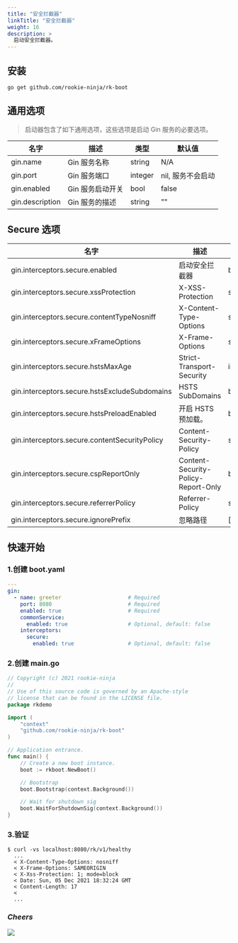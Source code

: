 ```yaml
---
title: "安全拦截器"
linkTitle: "安全拦截器"
weight: 16
description: >
  启动安全拦截器。
---
```


## 安装
```shell script
go get github.com/rookie-ninja/rk-boot
```

## 通用选项
> 启动器包含了如下通用选项，这些选项是启动 Gin 服务的必要选项。

| 名字 | 描述 | 类型 | 默认值 |
| ------ | ------ | ------ | ------ |
| gin.name | Gin 服务名称 | string | N/A |
| gin.port | Gin 服务端口 | integer | nil, 服务不会启动 |
| gin.enabled | Gin 服务启动开关 | bool | false |
| gin.description | Gin 服务的描述 | string | "" |

## Secure 选项
| 名字 | 描述 | 类型 | 默认值 |
| ------ | ------ | ------ | ------ |
| gin.interceptors.secure.enabled | 启动安全拦截器 | boolean | false |
| gin.interceptors.secure.xssProtection | X-XSS-Protection | string | "1; mode=block" |
| gin.interceptors.secure.contentTypeNosniff | X-Content-Type-Options | string | nosniff |
| gin.interceptors.secure.xFrameOptions | X-Frame-Options | string | SAMEORIGIN |
| gin.interceptors.secure.hstsMaxAge | Strict-Transport-Security | int | 0 |
| gin.interceptors.secure.hstsExcludeSubdomains | HSTS SubDomains | bool | false |
| gin.interceptors.secure.hstsPreloadEnabled | 开启 HSTS 预加载。 | bool | false |
| gin.interceptors.secure.contentSecurityPolicy | Content-Security-Policy | string | "" |
| gin.interceptors.secure.cspReportOnly | Content-Security-Policy-Report-Only | bool | false |
| gin.interceptors.secure.referrerPolicy | Referrer-Policy | string | "" |
| gin.interceptors.secure.ignorePrefix | 忽略路径 | []string | [] |

## 快速开始
### 1.创建 boot.yaml
```yaml
---
gin:
  - name: greeter                     # Required
    port: 8080                        # Required
    enabled: true                     # Required
    commonService:
      enabled: true                   # Optional, default: false
    interceptors:
      secure:
        enabled: true                 # Optional, default: false
```

### 2.创建 main.go
```go
// Copyright (c) 2021 rookie-ninja
//
// Use of this source code is governed by an Apache-style
// license that can be found in the LICENSE file.
package rkdemo

import (
	"context"
	"github.com/rookie-ninja/rk-boot"
)

// Application entrance.
func main() {
	// Create a new boot instance.
	boot := rkboot.NewBoot()

	// Bootstrap
	boot.Bootstrap(context.Background())

	// Wait for shutdown sig
	boot.WaitForShutdownSig(context.Background())
}
```

### 3.验证
```shell script
$ curl -vs localhost:8080/rk/v1/healthy
  ...
  < X-Content-Type-Options: nosniff
  < X-Frame-Options: SAMEORIGIN
  < X-Xss-Protection: 1; mode=block
  < Date: Sun, 05 Dec 2021 18:32:24 GMT
  < Content-Length: 17
  <
  ...
```

### _**Cheers**_
![](/bootstrapper/user-guide/cheers.png)